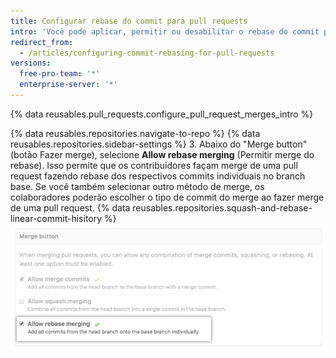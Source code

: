 ```yaml
---
title: Configurar rebase do commit para pull requests
intro: 'Você pode aplicar, permitir ou desabilitar o rebase do commit para todos os merges da pull request no {% data variables.product.product_location %} do seu repositório.'
redirect_from:
  - /articles/configuring-commit-rebasing-for-pull-requests
versions:
  free-pro-team: '*'
  enterprise-server: '*'
---
```


{% data reusables.pull_requests.configure_pull_request_merges_intro %}

{% data reusables.repositories.navigate-to-repo %}
{% data reusables.repositories.sidebar-settings %}
3. Abaixo do "Merge button" (botão Fazer merge), selecione **Allow rebase merging** (Permitir merge do rebase). Isso permite que os contribuidores façam merge de uma pull request fazendo rebase dos respectivos commits individuais no branch base. Se você também selecionar outro método de merge, os colaboradores poderão escolher o tipo de commit do merge ao fazer merge de uma pull request. {% data reusables.repositories.squash-and-rebase-linear-commit-hisitory %} ![Commits com rebase da pull request](/assets/images/help/repository/pr-merge-rebase.png)
